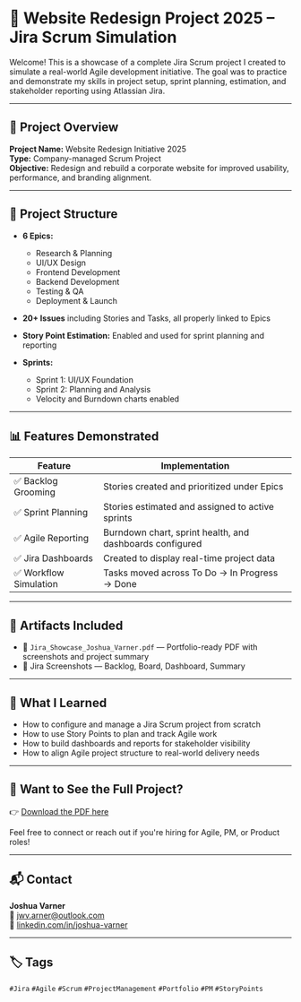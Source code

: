 # 🧠 Website Redesign Project 2025 – Jira Scrum Simulation

Welcome! This is a showcase of a complete Jira Scrum project I created to simulate a real-world Agile development initiative. The goal was to practice and demonstrate my skills in project setup, sprint planning, estimation, and stakeholder reporting using Atlassian Jira.

---

## 🚀 Project Overview

**Project Name:** Website Redesign Initiative 2025  
**Type:** Company-managed Scrum Project  
**Objective:** Redesign and rebuild a corporate website for improved usability, performance, and branding alignment.

---

## 🧱 Project Structure

- **6 Epics:**
  - Research & Planning
  - UI/UX Design
  - Frontend Development
  - Backend Development
  - Testing & QA
  - Deployment & Launch

- **20+ Issues** including Stories and Tasks, all properly linked to Epics

- **Story Point Estimation:** Enabled and used for sprint planning and reporting

- **Sprints:**
  - Sprint 1: UI/UX Foundation
  - Sprint 2: Planning and Analysis
  - Velocity and Burndown charts enabled

---

## 📊 Features Demonstrated

| Feature | Implementation |
|--------|----------------|
| ✅ Backlog Grooming | Stories created and prioritized under Epics |
| ✅ Sprint Planning | Stories estimated and assigned to active sprints |
| ✅ Agile Reporting | Burndown chart, sprint health, and dashboards configured |
| ✅ Jira Dashboards | Created to display real-time project data |
| ✅ Workflow Simulation | Tasks moved across To Do → In Progress → Done |

---

## 📁 Artifacts Included

- 📄 `Jira_Showcase_Joshua_Varner.pdf` — Portfolio-ready PDF with screenshots and project summary
- 📸 Jira Screenshots — Backlog, Board, Dashboard, Summary

---

## 🧠 What I Learned

- How to configure and manage a Jira Scrum project from scratch  
- How to use Story Points to plan and track Agile work  
- How to build dashboards and reports for stakeholder visibility  
- How to align Agile project structure to real-world delivery needs

---

## 📎 Want to See the Full Project?

👉 [Download the PDF here](./Jira_Showcase_Joshua_Varner.pdf)

Feel free to connect or reach out if you're hiring for Agile, PM, or Product roles!

---

## 📬 Contact

**Joshua Varner**  
📧 [jwv.arner@outlook.com](mailto:jwv.arner@outlook.com)  
🔗 [linkedin.com/in/joshua-varner](https://linkedin.com/in/joshuawvarner)

---

## 🏷️ Tags

`#Jira` `#Agile` `#Scrum` `#ProjectManagement` `#Portfolio` `#PM` `#StoryPoints`
